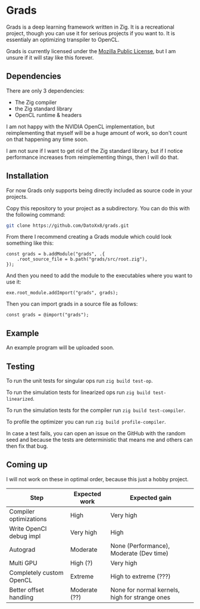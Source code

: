 # Grads

Grads is a deep learning framework written in Zig. It is a recreational project, though you can use it for serious projects if you want to.
It is essentialy an optimizing transpiler to OpenCL.

Grads is currently licensed under the [Mozilla Public License](https://www.mozilla.org/en-US/MPL/2.0/), but I am unsure if it will stay like this forever.

## Dependencies

There are only 3 dependencies:
- The Zig compiler
- the Zig standard library
- OpenCL runtime & headers

I am not happy with the NVIDIA OpenCL implementation, but reimplementing that myself will be a huge amount of work, so don't count on that happening any time soon.

I am not sure if I want to get rid of the Zig standard library, but if I notice performance increases from reimplementing things, then I will do that.

## Installation

For now Grads only supports being directly included as source code in your projects.

Copy this repository to your project as a subdirectory. You can do this with the following command:
``` sh
git clone https://github.com/DatoXx8/grads.git
```
From there I recommend creating a Grads module which could look something like this:
```zig
const grads = b.addModule("grads", .{
    .root_source_file = b.path("grads/src/root.zig"),
});
```
And then you need to add the module to the executables where you want to use it:
```zig
exe.root_module.addImport("grads", grads);
```
Then you can import grads in a source file as follows:
```zig
const grads = @import("grads");
```

## Example

An example program will be uploaded soon.

## Testing

To run the unit tests for singular ops run `zig build test-op`.

To run the simulation tests for linearized ops run `zig build test-linearized`.

To run the simulation tests for the compiler run `zig build test-compiler`.

To profile the optimizer you can run `zig build profile-compiler`.

In case a test fails, you can open an issue on the GitHub with the random seed and because the tests are deterministic that means me and others can then fix that bug.

## Coming up

I will not work on these in optimal order, because this just a hobby project.

| Step                         | Expected work | Expected gain                                  |
| ---------------------------- | ------------- | ---------------------------------------------- |
| Compiler optimizations       | High          | Very high                                      |
| Write OpenCl debug impl      | Very high     | High                                           |
| Autograd                     | Moderate      | None (Performance), Moderate (Dev time)        |
| Multi GPU                    | High (?)      | Very high                                      |
| Completely custom OpenCL     | Extreme       | High to extreme (???)                          |
| Better offset handling       | Moderate (??) | None for normal kernels, high for strange ones |
